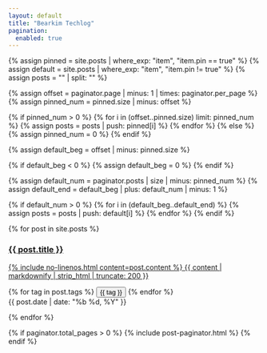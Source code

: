 ```yaml
---
layout: default
title: "Bearkim Techlog"
pagination: 
  enabled: true
---
```




{% assign pinned = site.posts | where_exp: "item", "item.pin == true"  %}
{% assign default = site.posts | where_exp: "item", "item.pin != true"  %}
{% assign posts = "" | split: "" %}

<!-- Get pinned posts -->

{% assign offset = paginator.page | minus: 1 | times: paginator.per_page %}
{% assign pinned_num = pinned.size | minus: offset %}

{% if pinned_num > 0 %}
  {% for i in (offset..pinned.size) limit: pinned_num %}
    {% assign posts = posts | push: pinned[i] %}
  {% endfor %}
{% else %}
  {% assign pinned_num = 0 %}
{% endif %}


<!-- Get default posts -->

{% assign default_beg = offset | minus: pinned.size %}

{% if default_beg < 0 %}
  {% assign default_beg = 0 %}
{% endif %}

{% assign default_num = paginator.posts | size | minus: pinned_num  %}
{% assign default_end = default_beg | plus: default_num | minus: 1 %}

{% if default_num > 0 %}
  {% for i in (default_beg..default_end) %}
    {% assign posts = posts | push: default[i] %}
  {% endfor %}
{% endif %}



<div id="post-list">
{% for post in site.posts %}

  <div class="post-preview">
    <a href="{{ post.url | relative_url }}">
      <h3>
        {{ post.title }}
      </h3>
      <div class="post-content">
        <p>
          {% include no-linenos.html content=post.content %}
          {{ content | markdownify | strip_html | truncate: 200 }}
        </p> 
      </div>
    </a>
    <div class="post-meta text-muted d-flex justify-content-between">
      <div>
        {% for tag in post.tags %}
          <button type="button" class="btn btn-sm btn-outline-secondary">{{ tag }}</button>
        {% endfor %}
      </div>
      <div class="post-date">
        <!-- posted date -->
        <i class="far fa-calendar fa-fw"></i>
        {{ post.date | date: "%b %d, %Y" }}
      </div>
    </div> <!-- .post-meta -->
  
  </div> <!-- .post-review -->

{% endfor %}

</div> <!-- #post-list -->

{% if paginator.total_pages > 0 %}
  {% include post-paginator.html %}
{% endif %}